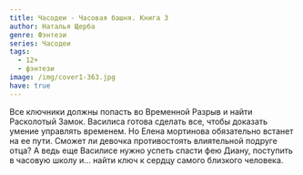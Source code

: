 ```yaml
---
title: Часодеи - Часовая башня. Книга 3
author: Наталья Щерба
genre: Фэнтези
series: Часодеи
tags:
  - 12+
  - фэнтези
image: /img/cover1-363.jpg
have: true
---
```

Все ключники должны попасть во Временной Разрыв и найти Расколотый Замок. Василиса готова сделать все, чтобы доказать умение управлять временем. Но Елена мортинова обязательно встанет на ее пути. Сможет ли девочка противостоять влиятельной подруге отца? А ведь еще Василисе нужно успеть спасти фею Диану, поступить в часовую школу и… найти ключ к сердцу самого близкого человека.